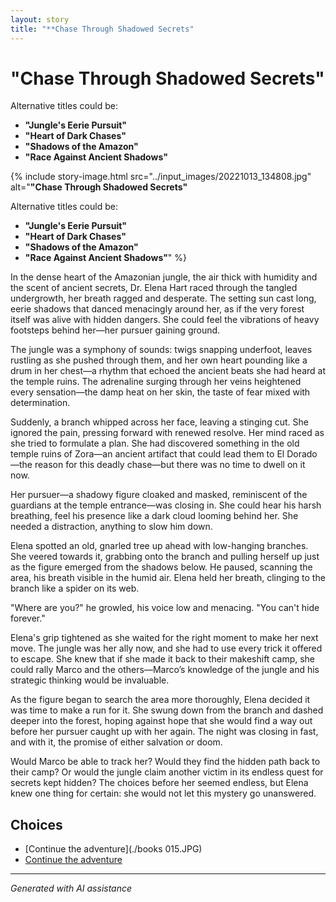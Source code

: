 ```yaml
---
layout: story
title: "**Chase Through Shadowed Secrets"
---
```


# **"Chase Through Shadowed Secrets"**

Alternative titles could be:

- **"Jungle's Eerie Pursuit"**
- **"Heart of Dark Chases"**
- **"Shadows of the Amazon"**
- **"Race Against Ancient Shadows"**

{% include story-image.html src="../input_images/20221013_134808.jpg" alt="**"Chase Through Shadowed Secrets"**

Alternative titles could be:

- **"Jungle's Eerie Pursuit"**
- **"Heart of Dark Chases"**
- **"Shadows of the Amazon"**
- **"Race Against Ancient Shadows"**" %}

In the dense heart of the Amazonian jungle, the air thick with humidity and the scent of ancient secrets, Dr. Elena Hart raced through the tangled undergrowth, her breath ragged and desperate. The setting sun cast long, eerie shadows that danced menacingly around her, as if the very forest itself was alive with hidden dangers. She could feel the vibrations of heavy footsteps behind her—her pursuer gaining ground.

The jungle was a symphony of sounds: twigs snapping underfoot, leaves rustling as she pushed through them, and her own heart pounding like a drum in her chest—a rhythm that echoed the ancient beats she had heard at the temple ruins. The adrenaline surging through her veins heightened every sensation—the damp heat on her skin, the taste of fear mixed with determination.

Suddenly, a branch whipped across her face, leaving a stinging cut. She ignored the pain, pressing forward with renewed resolve. Her mind raced as she tried to formulate a plan. She had discovered something in the old temple ruins of Zora—an ancient artifact that could lead them to El Dorado—the reason for this deadly chase—but there was no time to dwell on it now.

Her pursuer—a shadowy figure cloaked and masked, reminiscent of the guardians at the temple entrance—was closing in. She could hear his harsh breathing, feel his presence like a dark cloud looming behind her. She needed a distraction, anything to slow him down.

Elena spotted an old, gnarled tree up ahead with low-hanging branches. She veered towards it, grabbing onto the branch and pulling herself up just as the figure emerged from the shadows below. He paused, scanning the area, his breath visible in the humid air. Elena held her breath, clinging to the branch like a spider on its web.

"Where are you?" he growled, his voice low and menacing. "You can't hide forever."

Elena's grip tightened as she waited for the right moment to make her next move. The jungle was her ally now, and she had to use every trick it offered to escape. She knew that if she made it back to their makeshift camp, she could rally Marco and the others—Marco’s knowledge of the jungle and his strategic thinking would be invaluable.

As the figure began to search the area more thoroughly, Elena decided it was time to make a run for it. She swung down from the branch and dashed deeper into the forest, hoping against hope that she would find a way out before her pursuer caught up with her again. The night was closing in fast, and with it, the promise of either salvation or doom.

Would Marco be able to track her? Would they find the hidden path back to their camp? Or would the jungle claim another victim in its endless quest for secrets kept hidden?
    The choices before her seemed endless, but Elena knew one thing for certain: she would not let this mystery go unanswered.


## Choices

* [Continue the adventure](./books 015.JPG)
* [Continue the adventure](./20221012_145451)


---
*Generated with AI assistance*
